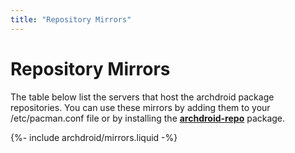 ```yaml
---
title: "Repository Mirrors"
---
```

# Repository Mirrors

The table below list the servers that host the archdroid package repositories.
You can use these mirrors by adding them to your /etc/pacman.conf file or by
installing the **[archdroid-repo](/packages/archlinuxdroid-repo/)** package.

{%- include archdroid/mirrors.liquid -%}
